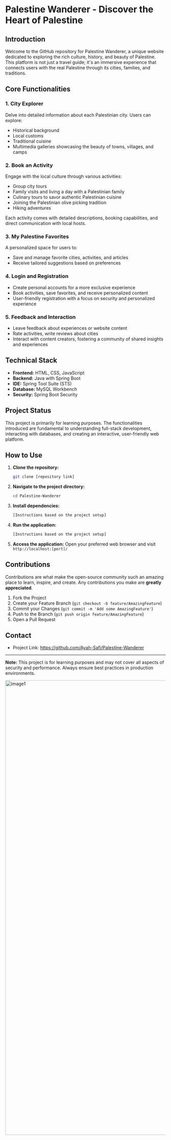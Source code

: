 
# Palestine Wanderer - Discover the Heart of Palestine

## Introduction
Welcome to the GitHub repository for Palestine Wanderer, a unique website dedicated to exploring the rich culture, history, and beauty of Palestine. This platform is not just a travel guide; it's an immersive experience that connects users with the real Palestine through its cities, families, and traditions.

## Core Functionalities

### 1. City Explorer
Delve into detailed information about each Palestinian city. Users can explore:

- Historical background
- Local customs
- Traditional cuisine
- Multimedia galleries showcasing the beauty of towns, villages, and camps

### 2. Book an Activity
Engage with the local culture through various activities:

- Group city tours
- Family visits and living a day with a Palestinian family
- Culinary tours to savor authentic Palestinian cuisine
- Joining the Palestinian olive picking tradition
- Hiking adventures

Each activity comes with detailed descriptions, booking capabilities, and direct communication with local hosts.

### 3. My Palestine Favorites
A personalized space for users to:

- Save and manage favorite cities, activities, and articles
- Receive tailored suggestions based on preferences

### 4. Login and Registration
- Create personal accounts for a more exclusive experience
- Book activities, save favorites, and receive personalized content
- User-friendly registration with a focus on security and personalized experience

### 5. Feedback and Interaction
- Leave feedback about experiences or website content
- Rate activities, write reviews about cities
- Interact with content creators, fostering a community of shared insights and experiences

## Technical Stack

- **Frontend:** HTML, CSS, JavaScript
- **Backend:** Java with Spring Boot
- **IDE:** Spring Tool Suite (STS)
- **Database:** MySQL Workbench
- **Security:** Spring Boot Security

## Project Status
This project is primarily for learning purposes. The functionalities introduced are fundamental to understanding full-stack development, interacting with databases, and creating an interactive, user-friendly web platform.

## How to Use

1. **Clone the repository:**
   ```sh
   git clone [repository link]
   ```

2. **Navigate to the project directory:**
   ```sh
   cd Palestine-Wanderer
   ```

3. **Install dependencies:**
   ```sh
   [Instructions based on the project setup]
   ```

4. **Run the application:**
   ```sh
   [Instructions based on the project setup]
   ```

5. **Access the application:**
   Open your preferred web browser and visit `http://localhost:[port]/`

## Contributions
Contributions are what make the open-source community such an amazing place to learn, inspire, and create. Any contributions you make are **greatly appreciated**.

1. Fork the Project
2. Create your Feature Branch (`git checkout -b feature/AmazingFeature`)
3. Commit your Changes (`git commit -m 'Add some AmazingFeature'`)
4. Push to the Branch (`git push origin feature/AmazingFeature`)
5. Open a Pull Request



## Contact
- Project Link: https://github.com/Ayah-Safi/Palestine-Wanderer

---
**Note:** This project is for learning purposes and may not cover all aspects of security and performance. Always ensure best practices in production environments.



<img width="1423" alt="image1" src="https://github.com/Ayah-Safi/Palestine-Wanderer/assets/147770015/04805780-070b-4d34-ad88-11b16fcda998">


